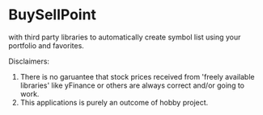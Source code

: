 # BuySellPoint
with third party libraries to automatically create symbol list using your portfolio and favorites.


Disclaimers:
1. There is no garuantee that stock prices received from 'freely available libraries' like yFinance or others are always correct and/or going to work.
2. This applications is purely an outcome of hobby project.
